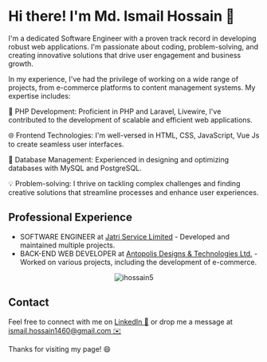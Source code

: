 # Hi there! I'm Md. Ismail Hossain :wave:

I'm a dedicated Software Engineer with a proven track record in developing robust web applications. I'm passionate about coding, problem-solving, and creating innovative solutions that drive user engagement and business growth.

In my experience, I've had the privilege of working on a wide range of projects, from e-commerce platforms to content management systems. My expertise includes:

🚀 PHP Development: Proficient in PHP and Laravel, Livewire, I've contributed to the development of scalable and efficient web applications.

🌐 Frontend Technologies: I'm well-versed in HTML, CSS, JavaScript, Vue Js to create seamless user interfaces.

🔧 Database Management: Experienced in designing and optimizing databases with MySQL and PostgreSQL.

💡 Problem-solving: I thrive on tackling complex challenges and finding creative solutions that streamline processes and enhance user experiences.

## Professional Experience
- SOFTWARE ENGINEER at [Jatri Service Limited](https://www.jatri.co/) - Developed and maintained multiple projects.
- BACK-END WEB DEVELOPER at [Antopolis Designs & Technologies Ltd.](https://theantopolis.com) - Worked on various projects, including the development of e-commerce.


<p align="center"> <img src="https://github-readme-stats.vercel.app/api?username=ihossain5&show_icons=true&theme=gotham" alt="ihossain5" />

## Contact
Feel free to connect with me on [LinkedIn :necktie:](https://www.linkedin.com/in/ismail-hossain5169/) or drop me a message at [ismail.hossain1460@gmail.com :envelope:](mailto:rijonstack@gmail.com)


Thanks for visiting my page! :smile:
